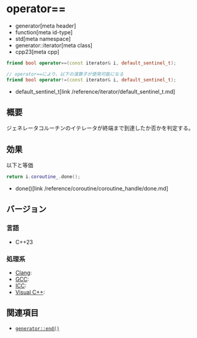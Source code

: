 # operator==
* generator[meta header]
* function[meta id-type]
* std[meta namespace]
* generator::iterator[meta class]
* cpp23[meta cpp]

```cpp
friend bool operator==(const iterator& i, default_sentinel_t);

// operator==により、以下の演算子が使用可能になる
friend bool operator!=(const iterator& i, default_sentinel_t);
```
* default_sentinel_t[link /reference/iterator/default_sentinel_t.md]

## 概要
ジェネレータコルーチンのイテレータが終端まで到達したか否かを判定する。


## 効果
以下と等価

```cpp
return i.coroutine_.done();
```
* done()[link /reference/coroutine/coroutine_handle/done.md]


## バージョン
### 言語
- C++23

### 処理系
- [Clang](/implementation.md#clang):
- [GCC](/implementation.md#gcc):
- [ICC](/implementation.md#icc):
- [Visual C++](/implementation.md#visual_cpp):


## 関連項目
- [`generator::end()`](../end.md)
